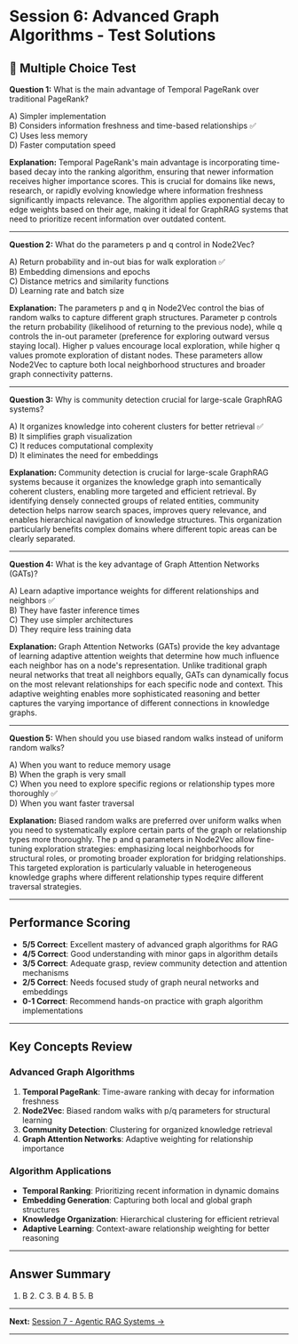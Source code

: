 # Session 6: Advanced Graph Algorithms - Test Solutions

## 📝 Multiple Choice Test

**Question 1:** What is the main advantage of Temporal PageRank over traditional PageRank?  

A) Simpler implementation  
B) Considers information freshness and time-based relationships ✅  
C) Uses less memory  
D) Faster computation speed  

**Explanation:** Temporal PageRank's main advantage is incorporating time-based decay into the ranking algorithm, ensuring that newer information receives higher importance scores. This is crucial for domains like news, research, or rapidly evolving knowledge where information freshness significantly impacts relevance. The algorithm applies exponential decay to edge weights based on their age, making it ideal for GraphRAG systems that need to prioritize recent information over outdated content.

---

**Question 2:** What do the parameters p and q control in Node2Vec?  

A) Return probability and in-out bias for walk exploration ✅  
B) Embedding dimensions and epochs  
C) Distance metrics and similarity functions  
D) Learning rate and batch size  

**Explanation:** The parameters p and q in Node2Vec control the bias of random walks to capture different graph structures. Parameter p controls the return probability (likelihood of returning to the previous node), while q controls the in-out parameter (preference for exploring outward versus staying local). Higher p values encourage local exploration, while higher q values promote exploration of distant nodes. These parameters allow Node2Vec to capture both local neighborhood structures and broader graph connectivity patterns.

---

**Question 3:** Why is community detection crucial for large-scale GraphRAG systems?  

A) It organizes knowledge into coherent clusters for better retrieval ✅  
B) It simplifies graph visualization  
C) It reduces computational complexity  
D) It eliminates the need for embeddings  

**Explanation:** Community detection is crucial for large-scale GraphRAG systems because it organizes the knowledge graph into semantically coherent clusters, enabling more targeted and efficient retrieval. By identifying densely connected groups of related entities, community detection helps narrow search spaces, improves query relevance, and enables hierarchical navigation of knowledge structures. This organization particularly benefits complex domains where different topic areas can be clearly separated.

---

**Question 4:** What is the key advantage of Graph Attention Networks (GATs)?  

A) Learn adaptive importance weights for different relationships and neighbors ✅  
B) They have faster inference times  
C) They use simpler architectures  
D) They require less training data  

**Explanation:** Graph Attention Networks (GATs) provide the key advantage of learning adaptive attention weights that determine how much influence each neighbor has on a node's representation. Unlike traditional graph neural networks that treat all neighbors equally, GATs can dynamically focus on the most relevant relationships for each specific node and context. This adaptive weighting enables more sophisticated reasoning and better captures the varying importance of different connections in knowledge graphs.

---

**Question 5:** When should you use biased random walks instead of uniform random walks?  

A) When you want to reduce memory usage  
B) When the graph is very small  
C) When you need to explore specific regions or relationship types more thoroughly ✅  
D) When you want faster traversal  

**Explanation:** Biased random walks are preferred over uniform walks when you need to systematically explore certain parts of the graph or relationship types more thoroughly. The p and q parameters in Node2Vec allow fine-tuning exploration strategies: emphasizing local neighborhoods for structural roles, or promoting broader exploration for bridging relationships. This targeted exploration is particularly valuable in heterogeneous knowledge graphs where different relationship types require different traversal strategies.

---

## Performance Scoring

- **5/5 Correct**: Excellent mastery of advanced graph algorithms for RAG  
- **4/5 Correct**: Good understanding with minor gaps in algorithm details  
- **3/5 Correct**: Adequate grasp, review community detection and attention mechanisms  
- **2/5 Correct**: Needs focused study of graph neural networks and embeddings  
- **0-1 Correct**: Recommend hands-on practice with graph algorithm implementations  

---

## Key Concepts Review

### Advanced Graph Algorithms  
1. **Temporal PageRank**: Time-aware ranking with decay for information freshness  
2. **Node2Vec**: Biased random walks with p/q parameters for structural learning  
3. **Community Detection**: Clustering for organized knowledge retrieval  
4. **Graph Attention Networks**: Adaptive weighting for relationship importance  

### Algorithm Applications  
- **Temporal Ranking**: Prioritizing recent information in dynamic domains  
- **Embedding Generation**: Capturing both local and global graph structures  
- **Knowledge Organization**: Hierarchical clustering for efficient retrieval  
- **Adaptive Learning**: Context-aware relationship weighting for better reasoning  

---

## Answer Summary  
1. B  2. C  3. B  4. B  5. B  

---

**Next:** [Session 7 - Agentic RAG Systems →](Session7_Agentic_RAG_Systems.md)

---
